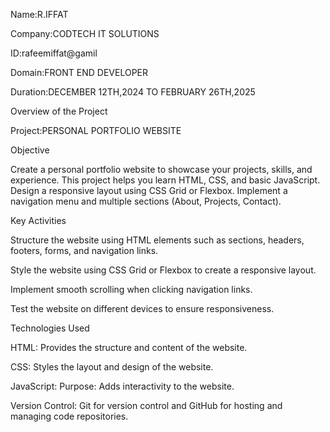 Name:R.IFFAT

Company:CODTECH IT SOLUTIONS

ID:rafeemiffat@gamil

Domain:FRONT END DEVELOPER

Duration:DECEMBER 12TH,2024 TO FEBRUARY 26TH,2025

Overview of the Project

Project:PERSONAL PORTFOLIO WEBSITE

Objective


Create a personal portfolio website to showcase your projects, skills, and
experience. This project helps you learn HTML, CSS, and basic JavaScript.
Design a responsive layout using CSS Grid or Flexbox. Implement a navigation
menu and multiple sections (About, Projects, Contact).

Key Activities

Structure the website using HTML elements such as sections, headers, footers, forms, and navigation links.

Style the website using CSS Grid or Flexbox to create a responsive layout.

Implement smooth scrolling when clicking navigation links.

Test the website on different devices to ensure responsiveness.

Technologies Used

HTML: Provides the structure and content of the website.

CSS: Styles the layout and design of the website.

JavaScript: Purpose: Adds interactivity to the website.

Version Control: Git for version control and GitHub for hosting and managing code repositories.
